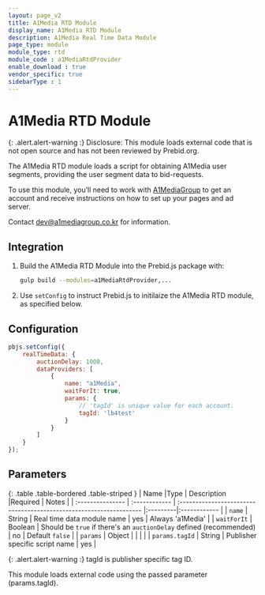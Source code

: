 ```yaml
---
layout: page_v2
title: A1Media RTD Module
display_name: A1Media RTD Module
description: A1Media Real Time Data Module
page_type: module
module_type: rtd
module_code : a1MediaRtdProvider
enable_download : true
vendor_specific: true
sidebarType : 1
---
```


# A1Media RTD Module

{: .alert.alert-warning :}
Disclosure: This module loads external code that is not open source and has not been reviewed by Prebid.org.

The A1Media RTD module loads a script for obtaining A1Media user segments, providing the user segment data to bid-requests.

To use this module, you’ll need to work with [A1MediaGroup](https://www.a1mediagroup.com/) to get an account and receive instructions on how to set up your pages and ad server.

Contact <dev@a1mediagroup.co.kr> for information.

## Integration

1) Build the A1Media RTD Module into the Prebid.js package with:

    ```bash
    gulp build --modules=a1MediaRtdProvider,...
    ```

2) Use `setConfig` to instruct Prebid.js to initilaize the A1Media RTD module, as specified below.

## Configuration

```javascript
pbjs.setConfig({
    realTimeData: {
        auctionDelay: 1000,
        dataProviders: [
            {
                name: "a1Media",
                waitForIt: true,
                params: {
                    // 'tagId' is unique value for each account.
                    tagId: 'lb4test'
                }
            }
        ]
    }
});
```

## Parameters

{: .table .table-bordered .table-striped }
| Name             |Type           | Description                                                         |Required | Notes  |
| :--------------- | :------------ | :------------------------------------------------------------------ |:---------|:------------ |
| `name`           | String        | Real time data module name                                          | yes     | Always 'a1Media' |
| `waitForIt`      | Boolean       | Should be `true` if there's an `auctionDelay` defined (recommended) | no      | Default `false` |
| `params`         | Object        | |  | |
| `params.tagId`     | String        | Publisher specific script name                             | yes       |

{: .alert.alert-warning :}
tagId is publisher specific tag ID.

This module loads external code using the passed parameter (params.tagId).
